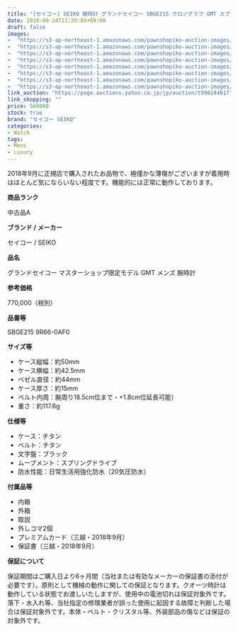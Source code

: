 ```yaml
---
title: "[セイコー] SEIKO 腕時計 グランドセイコー SBGE215 クロノグラフ GMT スプリングドライブ チタン メンズ 極美品"
date: 2018-09-24T11:35:03+09:00
draft: false
images:
-  "https://s3-ap-northeast-1.amazonaws.com/pawnshopiko-auction-images/12401-0367-001.jpg"
-  "https://s3-ap-northeast-1.amazonaws.com/pawnshopiko-auction-images/12401-0367-001_1.jpg"
-  "https://s3-ap-northeast-1.amazonaws.com/pawnshopiko-auction-images/12401-0367-001_2.jpg"
-  "https://s3-ap-northeast-1.amazonaws.com/pawnshopiko-auction-images/12401-0367-001_3.jpg"
-  "https://s3-ap-northeast-1.amazonaws.com/pawnshopiko-auction-images/12401-0367-001_4.jpg"
-  "https://s3-ap-northeast-1.amazonaws.com/pawnshopiko-auction-images/12401-0367-001_5.jpg"
-  "https://s3-ap-northeast-1.amazonaws.com/pawnshopiko-auction-images/12401-0367-001_6.jpg"
-  "https://s3-ap-northeast-1.amazonaws.com/pawnshopiko-auction-images/12401-0367-001_7.jpg"
link_auction: "https://page.auctions.yahoo.co.jp/jp/auction/t596244617"
link_shopping: ""
price: 560000
stock: true
brand: "セイコー SEIKO"
categories:
- Watch
tags:
- Mens
- Luxury
---
```

2018年9月に正規店で購入されたお品物で、極僅かな薄傷がございますが着用時はほとんど気にならいない程度です。機能的には正常に動作しております。

**商品ランク**

中古品A

**ブランド / メーカー**

セイコー / SEIKO

**品名**

グランドセイコー マスターショップ限定モデル GMT メンズ 腕時計

**参考価格**

770,000（税別）

**品番等**

SBGE215 9R66-0AF0

**サイズ等**

- ケース縦幅：約50mm
- ケース横幅：約42.5mm
- ベゼル直径：約44mm
- ケース厚さ：約15mm
- ベルト内周：腕周り18.5cm位まで・+1.8cm位延長可能）
- 重さ：約117.6g

**仕様等**

- ケース：チタン
- ベルト：チタン
- 文字盤：ブラック
- ムーブメント：スプリングドライブ
- 防水性能：日常生活用強化防水（20気圧防水）

**付属品等**

- 内箱
- 外箱
- 取説
- 外しコマ2個
- プレミアムカード（三越・2018年9月）
- 保証書（三越・2018年9月）

**保証について**

保証期間はご購入日より6ヶ月間（当社または有効なメーカーの保証書の添付が必要です）。原則として機械の動作に関しての保証となります。クオーツ時計は動作している状態でお渡しいたしますが、使用中の電池切れは保証対象外です。落下・水入れ等、当社指定の修理業者が誤った使用に起因する故障と判断した場合は保証対象外です。本体・ベルト・クリスタル等、外装部品の傷などは保証の対象外です。